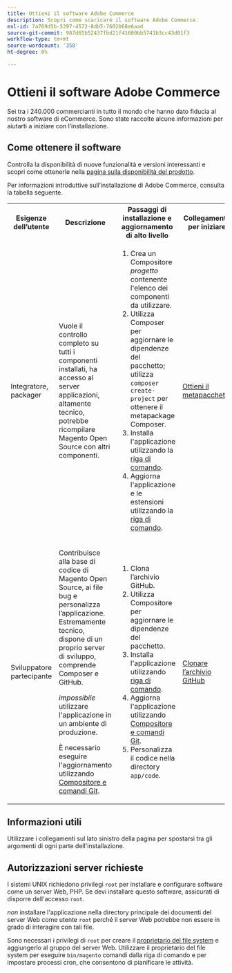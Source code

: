 ```yaml
---
title: Ottieni il software Adobe Commerce
description: Scopri come scaricare il software Adobe Commerce.
exl-id: 7a769d5b-5397-4572-8db5-7602068e6aad
source-git-commit: 987d65b52437fbd21f41600bb5741b3cc43d01f3
workflow-type: tm+mt
source-wordcount: '358'
ht-degree: 0%

---
```


# Ottieni il software Adobe Commerce

Sei tra i 240.000 commercianti in tutto il mondo che hanno dato fiducia al nostro software di eCommerce. Sono state raccolte alcune informazioni per aiutarti a iniziare con l’installazione.

## Come ottenere il software

Controlla la disponibilità di nuove funzionalità e versioni interessanti e scopri come ottenerle nella [pagina sulla disponibilità del prodotto](https://experienceleague.adobe.com/en/docs/commerce-operations/release/product-availability).

Per informazioni introduttive sull’installazione di Adobe Commerce, consulta la tabella seguente.

<table>
    <tbody>
        <tr>
            <th>Esigenze dell’utente</th>
            <th>Descrizione</th>
            <th>Passaggi di installazione e aggiornamento di alto livello</th>
            <th>Collegamento per iniziare</th>
        </tr>
    <tr>
        <td><p>Integratore, packager</p></td>
        <td><p>Vuole il controllo completo su tutti i componenti installati, ha accesso al server applicazioni, altamente tecnico, potrebbe ricompilare Magento Open Source con altri componenti.</p>
        </td>
        <td><ol><li>Crea un Compositore <em>progetto</em> contenente l'elenco dei componenti da utilizzare.</li>
            <li>Utilizza Composer per aggiornare le dipendenze del pacchetto; utilizza <code>composer create-project</code> per ottenere il metapackage Composer.</li>
            <li>Installa l'applicazione utilizzando la <a href="../advanced.md">riga di comando</a>.</li>
        <li>Aggiorna l'applicazione e le estensioni utilizzando la <a href="../../upgrade/implementation/perform-upgrade.md">riga di comando</a>.</li></ol></td>
        <td><p><a href="../composer.md">Ottieni il metapacchetto</a></p></td>
    </tr>
    <tr>
        <td><p>Sviluppatore partecipante</p></td>
        <td><p>Contribuisce alla base di codice di Magento Open Source, ai file bug e personalizza l’applicazione. Estremamente tecnico, dispone di un proprio server di sviluppo, comprende Composer e GitHub.</p>
            <p><em>impossibile</em> utilizzare l'applicazione in un ambiente di produzione.</p>
      <p>È necessario eseguire l'aggiornamento utilizzando <a href="../../upgrade/developer/git-installs.md">Compositore e comandi Git</a>.</p></td>
        <td><ol><li>Clona l’archivio GitHub.</li>
            <li>Utilizza Compositore per aggiornare le dipendenze del pacchetto.</li>
            <li>Installa l'applicazione utilizzando <a href="../advanced.md">riga di comando</a>.</li>
            <li>Aggiorna l'applicazione utilizzando <a href="../../upgrade/developer/git-installs.md">Compositore e comandi Git</a>.</li>
            <li>Personalizza il codice nella directory <code>app/code</code>.</li></ol></td>
        <td><p><a href="https://developer.adobe.com/commerce/contributor/guides/install/clone-repository/">Clonare l’archivio GitHub</a></p></td>
    </tr>
    </tbody>
</table>

## Informazioni utili

Utilizzare i collegamenti sul lato sinistro della pagina per spostarsi tra gli argomenti di ogni parte dell&#39;installazione.

## Autorizzazioni server richieste

I sistemi UNIX richiedono privilegi `root` per installare e configurare software come un server Web, PHP. Se devi installare questo software, assicurati di disporre dell&#39;accesso `root`.

*non* installare l&#39;applicazione nella directory principale dei documenti del server Web come utente `root` perché il server Web potrebbe non essere in grado di interagire con tali file.

Sono necessari i privilegi di `root` per creare il [proprietario del file system](file-system/overview.md) e aggiungerlo al gruppo del server Web. Utilizzare il proprietario del file system per eseguire `bin/magento` comandi dalla riga di comando e per impostare processi cron, che consentono di pianificare le attività.
